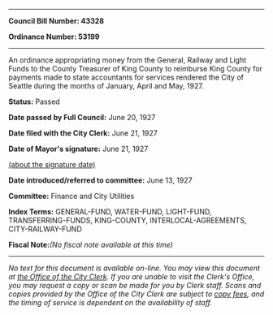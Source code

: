 

********

**Council Bill Number: 43328**
   
**Ordinance Number: 53199**
********

 An ordinance appropriating money from the General, Railway and Light Funds to the County Treasurer of King County to reimburse King County for payments made to state accountants for services rendered the City of Seattle during the months of January, April and May, 1927.

**Status:** Passed
   
**Date passed by Full Council:** June 20, 1927
   
**Date filed with the City Clerk:** June 21, 1927
   
**Date of Mayor's signature:** June 21, 1927
   
[(about the signature date)](/~public/approvaldate.htm)
   
   
   
**Date introduced/referred to committee:** June 13, 1927
   
**Committee:** Finance and City Utilities
   
   
**Index Terms:** GENERAL-FUND, WATER-FUND, LIGHT-FUND, TRANSFERRING-FUNDS, KING-COUNTY, INTERLOCAL-AGREEMENTS, CITY-RAILWAY-FUND

**Fiscal Note:**_(No fiscal note available at this time)_
********

_No text for this document is available on-line. You may view this document at [the Office of the City Clerk](http://www.seattle.gov/leg/clerk/contactUs.htm). If you are unable to visit the Clerk's Office, you may request a copy or scan be made for you by Clerk staff. Scans and copies provided by the Office of the City Clerk are subject to [copy fees](http://clerk.seattle.gov/~public/clerkfees.htm), and the timing of service is dependent on the availability of staff._

